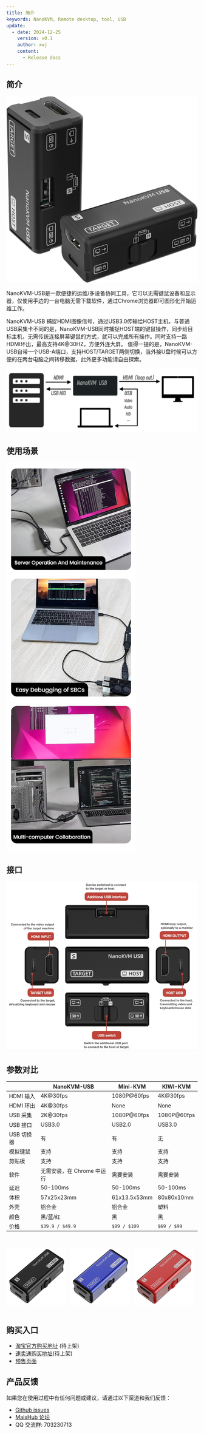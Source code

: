 ```yaml
---
title: 简介
keywords: NanoKVM, Remote desktop, tool, USB 
update:
  - date: 2024-12-25
    version: v0.1
    author: xwj
    content:
      - Release docs
---
```


## 简介

![](./../../../assets/NanoKVM/usb/NanoKVM-USB.png)

NanoKVM-USB是一款便捷的运维/多设备协同工具，它可以无需键鼠设备和显示器，仅使用手边的一台电脑无需下载软件，通过Chrome浏览器即可图形化开始运维工作。

NanoKVM-USB 捕捉HDMI图像信号，通过USB3.0传输给HOST主机，与普通USB采集卡不同的是，NanoKVM-USB同时捕捉HOST端的键鼠操作，同步给目标主机，无需传统连接屏幕键鼠的方式，就可以完成所有操作。同时支持一路HDMI环出，最高支持4K@30HZ，方便外连大屏。
值得一提的是，NanoKVM-USB自带一个USB-A端口，支持HOST/TARGET两侧切换，当外接U盘时候可以方便的在两台电脑之间转移数据，此外更多功能请自由探索。

![](./../../../assets/NanoKVM/usb/wiring.png)

## 使用场景

![](./../../../assets/NanoKVM/usb/use-cases.jpg)

## 接口

![](./../../../assets/NanoKVM/usb/interface.jpg)

## 参数对比

|  | NanoKVM-USB | Mini-KVM | KIWI-KVM |
| --- | --- | --- | --- |
| HDMI 输入 | 4K@30fps | 1080P@60fps | 4K@30fps |
| HDMI 环出 | 4K@30fps | None | None |
| USB 采集 | 2K@30fps | 1080P@60fps | 1080P@60fps |
| USB 接口 | USB3.0 | USB2.0 | USB3.0 |
| USB 切换器 | 有 | 有 | 无 |
| 模拟键鼠 | 支持 | 支持 | 支持 |
| 剪贴板 | 支持 | 支持 | 支持 |
| 软件 | 无需安装，在 Chrome 中运行 | 需要安装 | 需要安装 |
| 延迟 | 50-100ms | 50-100ms | 50-100ms |
| 体积 | 57x25x23mm | 61x13.5x53mm | 80x80x10mm |
| 外壳 | 铝合金 | 铝合金 | 塑料 |
| 颜色 | 黑/蓝/红 | 黑 | 黑 |
| 价格| `$39.9 / $49.9` | `$89 / $109` | `$69 / $99` |

<div style="display: flex; padding: 30px 0 20px 0">
  <img src="./../../../assets/NanoKVM/usb/black.png" width="200" height="150" alt="Image 1" style="margin-right: 10px;">
  <img src="./../../../assets/NanoKVM/usb/blue.png" width="200" height="150" alt="Image 1" style="margin-right: 10px;">
  <img src="./../../../assets/NanoKVM/usb/red.png" width="200" height="150" alt="Image 1" style="margin-right: 10px;">
</div>

## 购买入口

- [淘宝官方购买地址]() (待上架)
- [速卖通购买地址]()(待上架)
- [预售页面](https://sipeed.com/nanokvm/usb)

## 产品反馈

如果您在使用过程中有任何问题或建议，请通过以下渠道和我们反馈：

- [Github issues](https://github.com/sipeed/NanoKVM)
- [MaixHub 论坛](https://maixhub.com/discussion/nanokvm)
- QQ 交流群: 703230713
